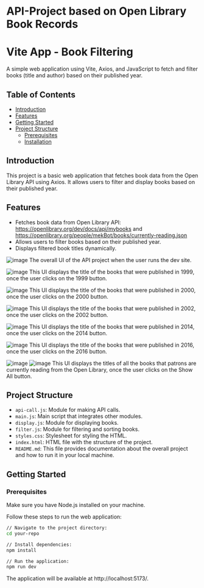 # API-Project based on Open Library Book Records

# Vite App - Book Filtering

A simple web application using Vite, Axios, and JavaScript to fetch and filter books (title and author) based on their published year.

## Table of Contents

- [Introduction](#introduction)
- [Features](#features)
- [Getting Started](#getting-started)
- [Project Structure](#project-structure)
  - [Prerequisites](#prerequisites)
  - [Installation](#getting-started)

## Introduction

This project is a basic web application that fetches book data from the Open Library API using Axios. It allows users to filter and display books based on their published year.

## Features

- Fetches book data from Open Library API: https://openlibrary.org/dev/docs/api/mybooks and https://openlibrary.org/people/mekBot/books/currently-reading.json
- Allows users to filter books based on their published year.
- Displays filtered book titles dynamically.

![image](https://github.com/pujaroy280/API-Project/assets/62675121/40b3ba38-b451-4370-8eaa-ebc7ce713c60)
The overall UI of the API project when the user runs the dev site.

![image](https://github.com/pujaroy280/API-Project/assets/62675121/ab47806b-cf68-451c-be6c-0b026b81276b)
This UI displays the title of the books that were published in 1999, once the user clicks on the 1999 button.

![image](https://github.com/pujaroy280/API-Project/assets/62675121/ba9e98cd-0766-4249-b5f0-46ab3c356a37)
This UI displays the title of the books that were published in 2000, once the user clicks on the 2000 button.

![image](https://github.com/pujaroy280/API-Project/assets/62675121/3dacf3fd-4ed6-4b62-b339-79f9350f99ad)
This UI displays the title of the books that were published in 2002, once the user clicks on the 2002 button.

![image](https://github.com/pujaroy280/API-Project/assets/62675121/19bfb8e9-6e5f-4abe-a1e8-d6efe6ba86dd)
This UI displays the title of the books that were published in 2014, once the user clicks on the 2014 button.

![image](https://github.com/pujaroy280/API-Project/assets/62675121/762bde20-648a-4d57-87b8-26525ba89709)
This UI displays the title of the books that were published in 2016, once the user clicks on the 2016 button.

![image](https://github.com/pujaroy280/API-Project/assets/62675121/95a4034c-f213-4936-ab3d-c6378856ce77)
![image](https://github.com/pujaroy280/API-Project/assets/62675121/b77de9c7-3393-45c7-9129-fc683512ac41)
This UI displays the titles of all the books that patrons are currently reading from the Open Library, once the user clicks on the Show All button.

## Project Structure
- `api-call.js`: Module for making API calls.
- `main.js`: Main script that integrates other modules.
- `display.js`: Module for displaying books.
- `filter.js`: Module for filtering and sorting books.
- `styles.css`: Stylesheet for styling the HTML.
- `index.html`: HTML file with the structure of the project.
- `README.md`: This file provides documentation about the overall project and how to run it in your local machine.
  
## Getting Started

### Prerequisites

Make sure you have Node.js installed on your machine.

Follow these steps to run the web application:

```bash
// Navigate to the project directory:
cd your-repo

// Install dependencies:
npm install

// Run the application:
npm run dev
```
The application will be available at http://localhost:5173/.


